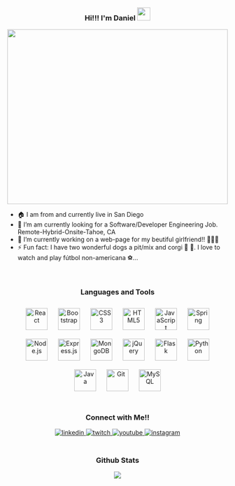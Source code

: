 ### <div align="center"> Hi!!!  I'm Daniel <img src="https://raw.githubusercontent.com/MartinHeinz/MartinHeinz/master/wave.gif" width="30px"> </div>

<a href="https://www.chelseafc.com/en" target="_blank">
<img src="https://imgs.search.brave.com/JP2fzEv2GfCD71MFwMatc6MD2fjTJfwyQN98EMINhII/rs:fit:844:225:1/g:ce/aHR0cHM6Ly90c2Ux/Lm1tLmJpbmcubmV0/L3RoP2lkPU9JUC4x/bkM4OXFEdVZkdkR2/LUtsRENsMGJBSGFF/SyZwaWQ9QXBp" align="center" style="width: 100%; height: 400px" />
</a>

<br/>

- 🏠 I am from and currently live in San Diego
- 🔭 I’m am currently looking for a Software/Developer Engineering Job. Remote-Hybrid-Onsite-Tahoe, CA
- 🌱 I’m currently working on a web-page for my beutiful girlfriend!! 👱🏼‍♀️
- ⚡ Fun fact: I have two wonderful dogs a pit/mix and corgi 🐶 🐶. I love to watch and play fútbol non-americana ⚽️...


<br/>


### <div align="center"> Languages and Tools </div>
<div align="center">
  <img style="margin: 10px" src="https://profilinator.rishav.dev/skills-assets/react-original-wordmark.svg" alt="React" height="50" />  
  <img style="margin: 10px" src="https://profilinator.rishav.dev/skills-assets/bootstrap-plain.svg" alt="Bootstrap" height="50" />  
  <img style="margin: 10px" src="https://profilinator.rishav.dev/skills-assets/css3-original-wordmark.svg" alt="CSS3" height="50" />  
  <img style="margin: 10px" src="https://profilinator.rishav.dev/skills-assets/html5-original-wordmark.svg" alt="HTML5" height="50" />  
  <img style="margin: 10px" src="https://profilinator.rishav.dev/skills-assets/javascript-original.svg" alt="JavaScript" height="50" />  
  <img style="margin: 10px" src="https://profilinator.rishav.dev/skills-assets/springio-icon.svg" alt="Spring" height="50" />  
  <img style="margin: 10px" src="https://profilinator.rishav.dev/skills-assets/nodejs-original-wordmark.svg" alt="Node.js" height="50" />  
  <img style="margin: 10px" src="https://profilinator.rishav.dev/skills-assets/express-original-wordmark.svg" style="color: white" alt="Express.js" height="50" />  
  <img style="margin: 10px" src="https://profilinator.rishav.dev/skills-assets/mongodb-original-wordmark.svg" alt="MongoDB" height="50" />  
  <img style="margin: 10px" src="https://profilinator.rishav.dev/skills-assets/jquery.png" alt="jQuery" height="50" />  
  <img style="margin: 10px" src="https://profilinator.rishav.dev/skills-assets/flask.png" alt="Flask" height="50" />  
  <img style="margin: 10px" src="https://profilinator.rishav.dev/skills-assets/python-original.svg" alt="Python" height="50" />  
  <img style="margin: 10px" src="https://profilinator.rishav.dev/skills-assets/java-original-wordmark.svg" alt="Java" height="50" />  
  <img style="margin: 10px" src="https://profilinator.rishav.dev/skills-assets/git-scm-icon.svg" alt="Git" height="50" />  
  <img style="margin: 10px" src="https://profilinator.rishav.dev/skills-assets/mysql-original-wordmark.svg" alt="MySQL" height="50" />  
</div>
<br/>


### <div align="center"> Connect with Me!! </div>

<div align="center">
  <a href="https://www.linkedin.com/in/daniel-adamski" target="_blank">
    <img src=https://img.shields.io/badge/LinkedIn-0077B5?style=for-the-badge&logo=linkedin&logoColor=white alt=linkedin style="margin-bottom: 5px;" />
  </a>
  <a href="https://www.twitch.tv/gor2103" target="_blank">
    <img src=https://img.shields.io/badge/Twitch-9146FF?style=for-the-badge&logo=twitch&logoColor=white alt=twitch style="margin-bottom: 5px;" />
  </a>
  <a href="https://www.youtube.com/channel/UCWO16UqhL7bGt9plH8HfqhQ" target="_blank">
    <img src=https://img.shields.io/badge/YouTube-FF0000?style=for-the-badge&logo=youtube&logoColor=white alt=youtube style="margin-bottom: 5px;" />
  </a>
  <a href="https://www.instagram.com/damskeet/" target="_blank">
    <img src=https://img.shields.io/badge/Instagram-E4405F?style=for-the-badge&logo=instagram&logoColor=white alt=instagram style="margin-bottom: 5px;"     />
  </a>
</div>

<br/>

### <div align="center"> Github Stats </div>

<div align="center"><img src="https://github-readme-stats.vercel.app/api?username=dra2103&show_icons=true&count_private=true" align="center" /></div>


